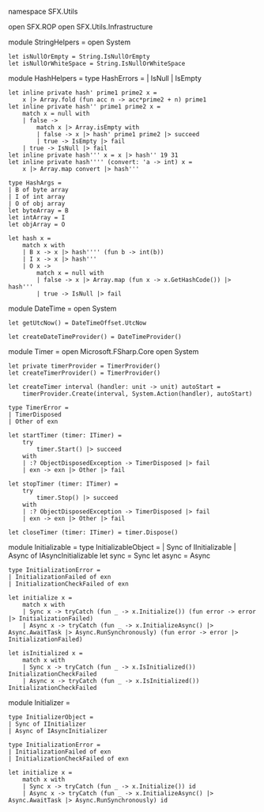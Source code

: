 namespace SFX.Utils

open SFX.ROP
open SFX.Utils.Infrastructure

module StringHelpers =
    open System

    let isNullOrEmpty = String.IsNullOrEmpty
    let isNullOrWhiteSpace = String.IsNullOrWhiteSpace

module HashHelpers =
    type HashErrors = 
    | IsNull
    | IsEmpty

    let inline private hash' prime1 prime2 x = 
        x |> Array.fold (fun acc n -> acc*prime2 + n) prime1
    let inline private hash'' prime1 prime2 x =
        match x = null with
        | false ->
            match x |> Array.isEmpty with
            | false -> x |> hash' prime1 prime2 |> succeed
            | true -> IsEmpty |> fail
        | true -> IsNull |> fail
    let inline private hash''' x = x |> hash'' 19 31
    let inline private hash'''' (convert: 'a -> int) x =
        x |> Array.map convert |> hash'''

    type HashArgs =
    | B of byte array
    | I of int array
    | O of obj array
    let byteArray = B
    let intArray = I
    let objArray = O

    let hash x =
        match x with
        | B x -> x |> hash'''' (fun b -> int(b))
        | I x -> x |> hash'''
        | O x -> 
            match x = null with
            | false -> x |> Array.map (fun x -> x.GetHashCode()) |> hash'''
            | true -> IsNull |> fail

module DateTime =
    open System

    let getUtcNow() = DateTimeOffset.UtcNow
  
    let createDateTimeProvider() = DateTimeProvider()

module Timer =
    open Microsoft.FSharp.Core
    open System

    let private timerProvider = TimerProvider()
    let createTimerProvider() = TimerProvider()

    let createTimer interval (handler: unit -> unit) autoStart =
        timerProvider.Create(interval, System.Action(handler), autoStart)

    type TimerError =
    | TimerDisposed
    | Other of exn

    let startTimer (timer: ITimer) =
        try
            timer.Start() |> succeed
        with
        | :? ObjectDisposedException -> TimerDisposed |> fail
        | exn -> exn |> Other |> fail

    let stopTimer (timer: ITimer) =
        try
            timer.Stop() |> succeed
        with
        | :? ObjectDisposedException -> TimerDisposed |> fail
        | exn -> exn |> Other |> fail

    let closeTimer (timer: ITimer) = timer.Dispose()

module Initializable =
    type InitializableObject =
    | Sync of IInitializable
    | Async of IAsyncInitializable
    let sync = Sync
    let async = Async

    type InitializationError =
    | InitializationFailed of exn
    | InitializationCheckFailed of exn

    let initialize x =
        match x with
        | Sync x -> tryCatch (fun _ -> x.Initialize()) (fun error -> error |> InitializationFailed)
        | Async x -> tryCatch (fun _ -> x.InitializeAsync() |> Async.AwaitTask |> Async.RunSynchronously) (fun error -> error |> InitializationFailed)

    let isInitialized x =
        match x with
        | Sync x -> tryCatch (fun _ -> x.IsInitialized()) InitializationCheckFailed
        | Async x -> tryCatch (fun _ -> x.IsInitialized()) InitializationCheckFailed

module Initializer =

    type InitializerObject =
    | Sync of IInitializer
    | Async of IAsyncInitializer

    type InitializationError =
    | InitializationFailed of exn
    | InitializationCheckFailed of exn
    
    let initialize x =
        match x with
        | Sync x -> tryCatch (fun _ -> x.Initialize()) id
        | Async x -> tryCatch (fun _ -> x.InitializeAsync() |> Async.AwaitTask |> Async.RunSynchronously) id
